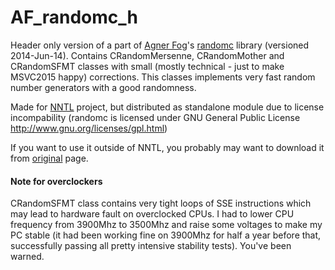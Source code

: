 # AF_randomc_h
Header only version of a part of [Agner Fog](http://www.agner.org/)'s [randomc](http://www.agner.org/random/randomc.zip) library (versioned 2014-Jun-14).
Contains CRandomMersenne, CRandomMother and CRandomSFMT classes with small (mostly technical - just to make MSVC2015 happy) corrections. This classes implements very fast random number generators with a good randomness.

Made for [NNTL](https://github.com/Arech/nntl) project, but distributed as standalone module due to license incompability
(randomc is licensed under GNU General Public License http://www.gnu.org/licenses/gpl.html)

If you want to use it outside of NNTL, you probably may want to download it from [original](http://www.agner.org/random/) page.

#### Note for overclockers

CRandomSFMT class contains very tight loops of SSE instructions which may lead to hardware fault on overclocked CPUs. I had to lower CPU frequency from 3900Mhz to 3500Mhz and raise some voltages to make my PC stable (it had been working fine on 3900Mhz for half a year before that, successfully passing all pretty intensive stability tests). You've been warned.
